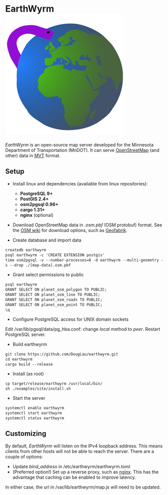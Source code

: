 # EarthWyrm ![Logo](./earthwyrm.svg)

*EarthWyrm* is an open-source map server developed for the Minnesota Department
of Transportation (MnDOT).  It can serve
[OpenStreetMap](https://www.openstreetmap.org/about) (and other) data in
[MVT](https://github.com/mapbox/vector-tile-spec) format.

## Setup

* Install linux and dependencies (available from linux repositories):
  - **PostgreSQL 9+**
  - **PostGIS 2.4+**
  - **osm2pgsql 0.96+**
  - **cargo 1.31+**
  - **nginx** (optional)

* Download OpenStreetMap data in _.osm.pbf_ (OSM protobuf) format.  See the
  [OSM wiki](https://wiki.openstreetmap.org/wiki/Downloading_data) for download
  options, such as [Geofabrik](http://download.geofabrik.de/).

* Create database and import data
```
createdb earthwyrm
psql earthwyrm -c 'CREATE EXTENSION postgis'
time osm2pgsql -v --number-processes=8 -d earthwyrm --multi-geometry -s --drop ./[map-data].osm.pbf
```

* Grant select permissions to public
```
psql earthwyrm
GRANT SELECT ON planet_osm_polygon TO PUBLIC;
GRANT SELECT ON planet_osm_line TO PUBLIC;
GRANT SELECT ON planet_osm_roads TO PUBLIC;
GRANT SELECT ON planet_osm_point TO PUBLIC;
\q
```

* Configure PostgreSQL access for UNIX domain sockets

Edit /var/lib/pgsql/data/pg_hba.conf: change _local_ method to _peer_.
Restart PostgreSQL server.

* Build earthwyrm
```
git clone https://github.com/DougLau/earthwyrm.git
cd earthwyrm
cargo build --release
```

* Install (as root)
```
cp target/release/earthwyrm /usr/local/bin/
sh ./examples/site/install.sh
```

* Start the server
```
systemctl enable earthwyrm
systemctl start earthwyrm
systemctl status earthwyrm
```

## Customizing

By default, *EarthWyrm* will listen on the IPv4 loopback address.  This means
clients from other hosts will not be able to reach the server.  There are a
couple of options:

* Update *bind_address* in /etc/earthwyrm/earthwyrm.toml
* (Preferred option!)  Set up a reverse proxy, such as
  [nginx](https://nginx.org/en/).  This has the advantage that caching can be
  enabled to improve latency.

In either case, the url in /var/lib/earthwyrm/map.js will need to be updated.
